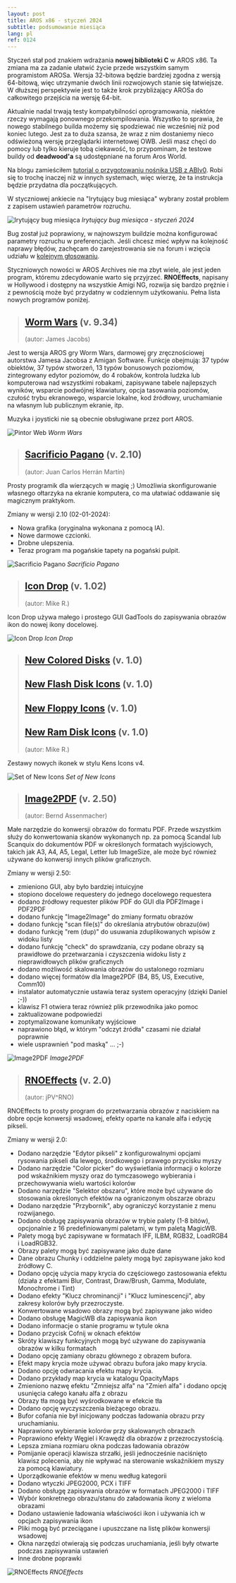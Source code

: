 ```yaml
---
layout: post
title: AROS x86 - styczeń 2024
subtitle: podsumowanie miesiąca
lang: pl
ref: 0124
---
```


Styczeń stał pod znakiem wdrażania **nowej biblioteki C** w AROS x86. Ta zmiana ma za zadanie ułatwić życie przede wszystkim samym programistom AROSa. Wersja 32-bitowa będzie bardziej zgodna z wersją 64-bitową, więc utrzymanie dwóch linii rozwojowych stanie się łatwiejsze. W dłuższej perspektywie jest to także krok przybliżający AROSa do całkowitego przejścia na wersję 64-bit.

Aktualnie nadal trwają testy kompatybilności oprogramowania, niektóre rzeczy wymagają ponownego przekompilowania. Wszystko to sprawia, że nowego stabilnego builda możemy się spodziewać nie wcześniej niż pod koniec lutego. Jest za to duża szansa, że wraz z nim dostaniemy nieco odświeżoną wersję przeglądarki internetowej OWB. Jeśli masz chęci do pomocy lub tylko kieruje tobą ciekawość, to przypominam, że testowe buildy od **deadwood'a** są udostępniane na forum Aros World.

Na blogu zamieściłem [tutorial o przygotowaniu nośnika USB z ABIv0](https://arosnews.github.io/jak-przygotowac-pendrive-usb-aros/). Robi się to trochę inaczej niż w innych systemach, więc wierzę, że ta instrukcja będzie przydatna dla początkujących.

W styczniowej ankiecie na "Irytujący bug miesiąca" wybrany został problem z zapisem ustawień parametrów rozruchu.

![Irytujący bug miesiąca](/assets/img/ibotm0124.jpg)
*Irytujący bug miesiąca - styczeń 2024*

Bug został już poprawiony, w najnowszym buildzie można konfigurować parametry rozruchu w preferencjach. Jeśli chcesz mieć wpływ na kolejność naprawy błędów, zachęcam do zarejestrowania sie na forum i wzięcia udziału w [kolejnym głosowaniu](https://www.arosworld.org/infusions/forum/viewthread.php?thread_id=1191&pid=3842).

Styczniowych nowości w AROS Archives nie ma zbyt wiele, ale jest jeden program, któremu zdecydowanie warto się przyjrzeć. **RNOEffects**, napisany w Hollywood i dostępny na wszystkie Amigi NG, rozwija się bardzo prężnie i z pewnością może być przydatny w codziennym użytkowaniu. Pełna lista nowych programów poniżej.

> ## [Worm Wars](https://archives.arosworld.org/?function=showfile&file=game/action/wormwars.i386-aros.zip) (v. 9.34)
> (autor: James Jacobs)

Jest to wersja AROS gry Worm Wars, darmowej gry zręcznościowej autorstwa Jamesa Jacobsa z Amigan Software. Funkcje obejmują: 37 typów obiektów, 37 typów stworzeń, 13 typów bonusowych poziomów, zintegrowany edytor poziomów, do 4 robaków, kontrola ludzka lub komputerowa nad wszystkimi robakami, zapisywane tabele najlepszych wyników, wsparcie podwójnej klawiatury, opcja tasowania poziomów, czułość trybu ekranowego, wsparcie lokalne, kod źródłowy, uruchamianie na własnym lub publicznym ekranie, itp.

Muzyka i joysticki nie są obecnie obsługiwane przez port AROS.

![Pintor Web](/assets/img/wormwars.jpg)
*Worm Wars*

> ## [Sacrificio Pagano](https://archives.arosworld.org/?function=showfile&file=utility/misc/sacrificiopagano.lha) (v. 2.10)
> (autor: Juan Carlos Herrán Martín)

Prosty programik dla wierzących w magię ;) Umożliwia skonfigurowanie własnego ołtarzyka na ekranie komputera, co ma ułatwiać oddawanie się magicznym praktykom.

Zmiany w wersji 2.10 (02-01-2024):

- Nowa grafika (oryginalna wykonana z pomocą IA).
- Nowe darmowe czcionki.
- Drobne ulepszenia.
- Teraz program ma pogańskie tapety na pogański pulpit.

![Sacrificio Pagano](/assets/img/pagano210.jpg)
*Sacrificio Pagano*

> ## [Icon Drop](https://archives.arosworld.org/?function=showfile&file=graphics/icon/icondropx_12-29-23.i386-aros.zip) (v. 1.02)
> (autor: Mike R.)

Icon Drop używa małego i prostego GUI GadTools do zapisywania obrazów ikon do nowej ikony docelowej.

![Icon Drop](/assets/img/icondrop102.jpg)
*Icon Drop*

> ## [New Colored Disks](https://archives.arosworld.org/?function=showfile&file=graphics/icon/new_colored_disks.zip) (v. 1.0)
> ## [New Flash Disk Icons](https://archives.arosworld.org/?function=showfile&file=graphics/icon/new_flash_disk_icons.zip) (v. 1.0)
> ## [New Floppy Icons](https://archives.arosworld.org/?function=showfile&file=graphics/icon/new_floppy_icons.zip) (v. 1.0)
> ## [New Ram Disk Icons](https://archives.arosworld.org/?function=showfile&file=graphics/icon/new_ram_disk_icons.zip) (v. 1.0)
> (autor: Mike R.)

Zestawy nowych ikonek w stylu Kens Icons v4.

![Set of New Icons](/assets/img/newicons.jpg)
*Set of New Icons*

> ## [Image2PDF](https://archives.arosworld.org/?function=showfile&file=office/dtp/image2pdf.i386-aros.lha) (v. 2.50)
> (autor: Bernd Assenmacher)

Małe narzędzie do konwersji obrazów do formatu PDF. Przede wszystkim służy do konwertowania skanów wykonanych np. za pomocą Scandal lub Scanquix do dokumentów PDF w określonych formatach wyjściowych, takich jak A3, A4, A5, Legal, Letter lub ImageSize, ale może być również używane do konwersji innych plików graficznych.

Zmiany w wersji 2.50:
- zmieniono GUI, aby było bardziej intuicyjne
- stopiono docelowe requestery do jednego docelowego requestera
- dodano źródłowy requester plików PDF do GUI dla PDF2Image i PDF2PDF
- dodano funkcję "Image2Image" do zmiany formatu obrazów
- dodano funkcję "scan file(s)" do określania atrybutów obrazu(ów)
- dodano funkcję "rem (dup)" do usuwania zduplikowanych wpisów z widoku listy
- dodano funkcję "check" do sprawdzania, czy podane obrazy są prawidłowe do
  przetwarzania i czyszczenia widoku listy z nieprawidłowych plików graficznych    
- dodano możliwość skalowania obrazów do ustalonego rozmiaru
- dodano więcej formatów dla Image2PDF (B4, B5, US, Executive, Comm10)
- instalator automatycznie ustawia teraz system operacyjny (dzięki Daniel ;-))
- klawisz F1 otwiera teraz również plik przewodnika jako pomoc
- zaktualizowane podpowiedzi
- zoptymalizowane komunikaty wyjściowe
- naprawiono błąd, w którym "odczyt źródła" czasami nie działał poprawnie 
- wiele usprawnień "pod maską" ... ;-)

![Image2PDF](/assets/img/image2pdf25.jpg)
*Image2PDF*

> ## [RNOEffects](https://archives.arosworld.org/?function=showfile&file=graphics/edit/rnoeffects.i386-aros.lha) (v. 2.0)
> (autor: jPV^RNO)

RNOEffects to prosty program do przetwarzania obrazów z naciskiem na dobre opcje konwersji wsadowej, efekty oparte na kanale alfa i edycję pikseli.

Zmiany w wersji 2.0:
- Dodano narzędzie "Edytor pikseli" z konfigurowalnymi opcjami rysowania pikseli dla lewego, środkowego i prawego przycisku myszy
- Dodano narzędzie "Color picker" do wyświetlania informacji o kolorze pod wskaźnikiem myszy oraz do tymczasowego wybierania i przechowywania wielu wartości kolorów
- Dodano narzędzie "Selektor obszaru", które może być używane do stosowania określonych efektów na ograniczonym obszarze obrazu
- Dodano narzędzie "Przybornik", aby ograniczyć korzystanie z menu rozwijanego.
- Dodano obsługę zapisywania obrazów w trybie palety (1-8 bitów), opcjonalnie z 16 predefiniowanymi paletami, w tym paletą MagicWB.
- Palety mogą być zapisywane w formatach IFF, ILBM, RGB32, LoadRGB4 i LoadRGB32.
- Obrazy palety mogą być zapisywane jako duże dane
- Dane obrazu Chunky i oddzielne palety mogą być zapisywane jako kod źródłowy C.
- Dodano opcję użycia mapy krycia do częściowego zastosowania efektu (działa z efektami Blur, Contrast, Draw/Brush, Gamma, Modulate, Monochrome i Tint)
- Dodano efekty "Klucz chrominancji" i "Klucz luminescencji", aby zakresy kolorów były przezroczyste.
- Konwertowane wsadowo obrazy mogą być zapisywane jako wideo
- Dodano obsługę MagicWB dla zapisywania ikon
- Dodano informacje o stanie programu w tytule okna
- Dodano przycisk Cofnij w oknach efektów
- Skróty klawiszy funkcyjnych mogą być używane do zapisywania obrazów w kilku formatach
- Dodano opcję zamiany obrazu głównego z obrazem bufora.
- Efekt mapy krycia może używać obrazu bufora jako mapy krycia.
- Dodano opcję odwracania efektu mapy krycia.
- Dodano przykłady map krycia w katalogu OpacityMaps
- Zmieniono nazwę efektu "Zmniejsz alfa" na "Zmień alfa" i dodano opcję usunięcia całego kanału alfa z obrazu
- Obrazy tła mogą być wyśrodkowane w efekcie tła
- Dodano opcję wyczyszczenia bieżącego obrazu.
- Bufor cofania nie był inicjowany podczas ładowania obrazu przy uruchamianiu.
- Naprawiono wybieranie kolorów przy skalowanych obrazach
- Poprawiono efekty Węgiel i Krawędź dla obrazów z przezroczystością.
- Lepsza zmiana rozmiaru okna podczas ładowania obrazów
- Pomijanie operacji klawisza strzałki, jeśli jednocześnie naciśnięto klawisz polecenia, aby nie wpływać na sterowanie wskaźnikiem myszy za pomocą klawiatury.
- Uporządkowanie efektów w menu według kategorii
- Dodano wtyczki JPEG2000, PCX i TIFF
- Dodano obsługę zapisywania obrazów w formatach JPEG2000 i TIFF
- Wybór konkretnego obrazu/stanu do załadowania ikony z wieloma obrazami
- Dodano ustawienie ładowania właściwości ikon i używania ich w opcjach zapisywania ikon
- Pliki mogą być przeciągane i upuszczane na listę plików konwersji wsadowej
- Okna narzędzi otwierają się podczas uruchamiania, jeśli były otwarte podczas zapisywania ustawień
- Inne drobne poprawki

![RNOEffects](/assets/img/rnoeffects20.jpg)
*RNOEffects*
